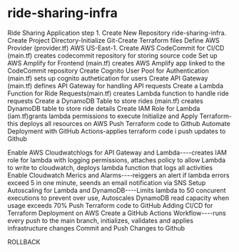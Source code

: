 # ride-sharing-infra
Ride Sharing Application 
step 1. Create New Repository ride-sharing-infra.
Create Project Directory-Initialize Git-Create Terraform files
Define AWS Provider (provider.tf) AWS US-East-1.
Create AWS CodeCommit for CI/CD (main.tf) creates codecommit repository for storing source code
Set up AWS Amplify for Frontend (main.tf) creates AWS Amplify app linked to the CodeCommit repository
Create Cognito User Pool for Authentication (main.tf) sets up cognito authetication for users
Create API Gateway (main.tf) defines API Gateway for handling API requests
Create a Lambda Function for Ride Requests(main.tf) creates Lambda function to handle ride requests
Create a DynamoDB Table to store rides (main.tf) creates DynamoDB table to store ride details
Create IAM Role for Lambda (iam.tf)grants lambda permissions to execute
Initialize and Apply Terraform-this deploys all resources on AWS
Push Terraform code to Github
Automate Deployment with GitHub Actions-applies terraform code i push updates to Github



Enable AWS Cloudwatchlogs for API Gateway and Lambda----creates IAM role for lambda with logging permissions, attaches policy to allow Lambda to write to cloudwatch, deploys lambda function that logs all activities
Enable Cloudwatch Merics and Alarms----reiggers an alert if lambda errors exceed 5 in one minute, seends an email notification via SNS
Setup Autoscaling for Lambda and DynamoDB----Limits lambda to 50 concurent executions to prevent over use, Autoscales DynamoDB read capacity when usage exceeds 70%
Push Terraform code to GitHub
Adding CI/CD for Terraform Deployment on AWS
Create a GitHub Actions Workflow----runs every push to the main branch, initializes, validates and applies infrastructure changes
Commit and Push Changes to Github


ROLLBACK
